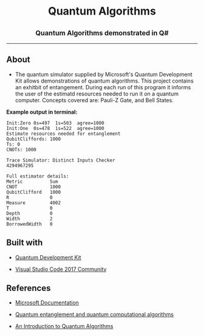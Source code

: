 <h1 align="center">Quantum Algorithms</h1>
<h2 align="center"><sub>Quantum Algorithms demonstrated in Q#</sub></h2>

---
## About
* The quantum simulator supplied by Microsoft's Quantum Development Kit allows demonstrations of quantum algorithms. This project contains an exhitbit of entangement. During each run of this program it informs the user of the estimatd resources needed to run it on a quantum computer. Concepts covered are: Pauli-Z Gate, and Bell States. 

<b>Example output in terminal:</b>
```   
Init:Zero 0s=497  1s=503  agree=1000
Init:One  0s=478  1s=522  agree=1000
Estimate resources needed for entanglement
QubitCliffords: 1000
Ts: 0
CNOTs: 1000

Trace Simulator: Distinct Inputs Checker
4294967295

Full estimator details:
Metric          Sum
CNOT            1000
QubitClifford   1000
R               0
Measure         4002
T               0
Depth           0
Width           2
BorrowedWidth   0
```

## Built with
* [Quantum Development Kit](https://www.microsoft.com/en-us/quantum/development-kit)

* [Visual Studio Code 2017 Community](https://code.visualstudio.com/)

## References

* [Microsoft Documentation](https://docs.microsoft.com/en-us/quantum/machines)

* [Quantum entanglement and quantum computational
algorithms](https://www.ias.ac.in/article/fulltext/pram/056/02-03/0357-0365)

* [An Introduction to Quantum Algorithms](https://www.ias.ac.in/article/fulltext/pram/056/02-03/0357-0365)


